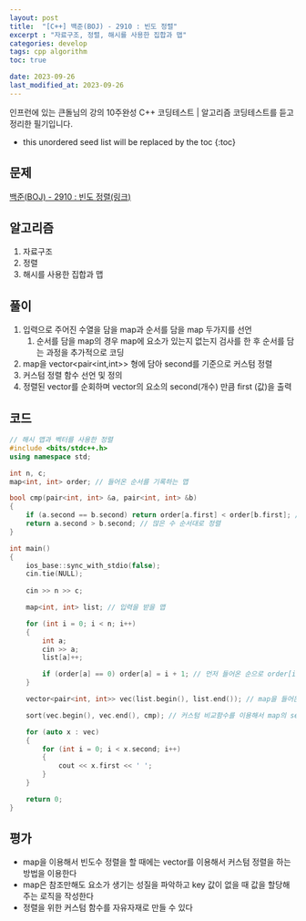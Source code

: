 ```yaml
---
layout: post
title:  "[C++] 백준(BOJ) - 2910 : 빈도 정렬"
excerpt : "자료구조, 정렬, 해시를 사용한 집합과 맵"
categories: develop
tags: cpp algorithm
toc: true

date: 2023-09-26
last_modified_at: 2023-09-26
---
```

> <span style="font-size: 80%">
인프런에 있는 큰돌님의 강의 10주완성 C++ 코딩테스트 | 알고리즘 코딩테스트를 듣고 정리한 필기입니다.</span>

<!--more-->

* this unordered seed list will be replaced by the toc
{:toc}

## 문제 

[백준(BOJ) - 2910 : 빈도 정렬(링크)](https://www.acmicpc.net/problem/2910)

## 알고리즘

  1. 자료구조
  2. 정렬
  3. 해시를 사용한 집합과 맵

## 풀이

  1. 입력으로 주어진 수열을 담을 map과 순서를 담을 map 두가지를 선언
      1. 순서를 담을 map의 경우 map에 요소가 있는지 없는지 검사를 한 후 순서를 담는 과정을 추가적으로 코딩
  2. map을 vector<pair<int,int>> 형에 담아 second를 기준으로 커스텀 정렬
  3. 커스텀 정렬 함수 선언 및 정의
  4. 정렬된 vector를 순회하며 vector의 요소의 second(개수) 만큼 first (값)을 출력

## 코드  

```cpp
// 해시 맵과 벡터를 사용한 정렬
#include <bits/stdc++.h>
using namespace std;

int n, c;
map<int, int> order; // 들어온 순서를 기록하는 맵

bool cmp(pair<int, int> &a, pair<int, int> &b)
{
    if (a.second == b.second) return order[a.first] < order[b.first]; // 개수가 같으면 들어온 순서대로 정렬
    return a.second > b.second; // 많은 수 순서대로 정렬
}

int main()
{
    ios_base::sync_with_stdio(false);
    cin.tie(NULL);
    
    cin >> n >> c;

    map<int, int> list; // 입력을 받을 맵

    for (int i = 0; i < n; i++)
    {
        int a;
        cin >> a;
        list[a]++;

        if (order[a] == 0) order[a] = i + 1; // 먼저 들어온 순으로 order[i].second 에 순번이 기록 된다
    }

    vector<pair<int, int>> vec(list.begin(), list.end()); // map을 들어온 순서대로 정렬하기 위해 vector<pair<int,int>> 형을 선언하고 list 맵을 초기화

    sort(vec.begin(), vec.end(), cmp); // 커스텀 비교함수를 이용해서 map의 second 기준으로 정렬

    for (auto x : vec)
    {
        for (int i = 0; i < x.second; i++)
        {
            cout << x.first << ' ';
        }
    }

    return 0;
}
```

## 평가  
* map을 이용해서 빈도수 정렬을 할 때에는 vector를 이용해서 커스텀 정렬을 하는 방법을 이용한다
* map은 참조만해도 요소가 생기는 성질을 파악하고 key 값이 없을 때 값을 할당해주는 로직을 작성한다
* 정렬을 위한 커스텀 함수를 자유자재로 만들 수 있다
